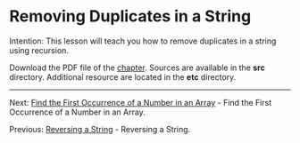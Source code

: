 # Removing Duplicates in a String

Intention: This lesson will teach you how to remove duplicates in a string using recursion.

Download the PDF file of the [chapter](chapter_14.pdf). Sources are available in the <b>src</b> directory. 
Additional resource are located in the <b>etc</b> directory.

<hr>

Next: [Find the First Occurrence of a Number in an Array](chapter_15.md "Find the First Occurrence of a Number in an Array") - 
Find the First Occurrence of a Number in an Array.

Previous: [Reversing a String](chapter_13.md "Reversing a String") - Reversing a String.